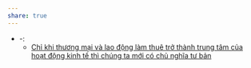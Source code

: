 ```yaml
---
share: true
---
```

- \-: 
    - [Chỉ khi thương mại và lao động làm thuê trở thành trung tâm của hoạt động kinh tế thì chúng ta mới có chủ nghĩa tư bản](../%C4%90%E1%BA%A1o%20%C4%91%E1%BB%A9c,%20ph%C3%A1p%20lu%E1%BA%ADt.%20Kinh%20t%E1%BA%BF%20ch%C3%ADnh%20tr%E1%BB%8B/Ch%E1%BB%A7%20ngh%C4%A9a%20t%C6%B0%20b%E1%BA%A3n,%20t%C3%A2n%20t%E1%BB%B1%20do/Ch%E1%BB%89%20khi%20th%C6%B0%C6%A1ng%20m%E1%BA%A1i%20v%C3%A0%20lao%20%C4%91%E1%BB%99ng%20l%C3%A0m%20thu%C3%AA%20tr%E1%BB%9F%20th%C3%A0nh%20trung%20t%C3%A2m%20c%E1%BB%A7a%20ho%E1%BA%A1t%20%C4%91%E1%BB%99ng%20kinh%20t%E1%BA%BF%20th%C3%AC%20ch%C3%BAng%20ta%20m%E1%BB%9Bi%20c%C3%B3%20ch%E1%BB%A7%20ngh%C4%A9a%20t%C6%B0%20b%E1%BA%A3n.md)

